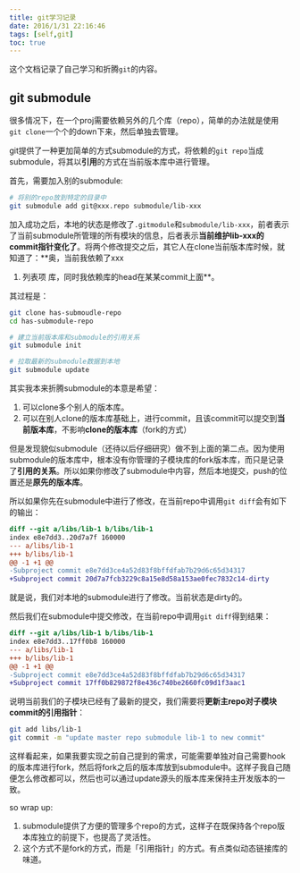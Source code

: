 ```yaml
---
title: git学习记录
date: 2016/1/31 22:16:46
tags: [self,git]
toc: true
---
```


这个文档记录了自己学习和折腾`git`的内容。

<!--more-->

## git submodule

很多情况下，在一个proj需要依赖另外的几个库（repo），简单的办法就是使用`git clone`一个个的down下来，然后单独去管理。

git提供了一种更加简单的方式submodule的方式，将依赖的`git repo`当成submodule，将其以**引用**的方式在当前版本库中进行管理。

首先，需要加入别的submodule:

```bash
# 将别的repo放到特定的目录中
git submodule add git@xxx.repo submodule/lib-xxx
```

加入成功之后，本地的状态是修改了`.gitmodule`和`submodule/lib-xxx`，前者表示了当前submodule所管理的所有模块的信息，后者表示**当前维护lib-xxx的commit指针变化了**。将两个修改提交之后，其它人在clone当前版本库时候，就知道了：**奥，当前我依赖了xxx

 1. 列表项
库，同时我依赖库的head在某某commit上面**。

其过程是：

```bash
git clone has-submoudle-repo
cd has-submodule-repo

# 建立当前版本库和submodule的引用关系
git submodule init

# 拉取最新的submodule数据到本地
git submodule update
```

其实我本来折腾submodule的本意是希望：

1. 可以clone多个别人的版本库。
2. 可以在别人clone的版本库基础上，进行commit，且该commit可以提交到**当前版本库**，不影响**clone的版本库**（fork的方式）

但是发现貌似submodule（还待以后仔细研究）做不到上面的第二点。因为使用submodule的版本库中，根本没有你管理的子模块库的fork版本库，而只是记录了**引用的关系**。所以如果你修改了submodule中内容，然后本地提交，push的位置还是**原先的版本库**。

所以如果你先在submodule中进行了修改，在当前repo中调用`git diff`会有如下的输出：

```diff
diff --git a/libs/lib-1 b/libs/lib-1
index e8e7dd3..20d7a7f 160000
--- a/libs/lib-1
+++ b/libs/lib-1
@@ -1 +1 @@
-Subproject commit e8e7dd3ce4a52d83f8bffdfab7b29d6c65d34317
+Subproject commit 20d7a7fcb3229c8a15e8d58a153ae0fec7832c14-dirty
```
就是说，我们对本地的submodule进行了修改。当前状态是dirty的。

然后我们在submodule中提交修改，在当前repo中调用`git diff`得到结果：

```diff
diff --git a/libs/lib-1 b/libs/lib-1
index e8e7dd3..17ff0b8 160000
--- a/libs/lib-1
+++ b/libs/lib-1
@@ -1 +1 @@
-Subproject commit e8e7dd3ce4a52d83f8bffdfab7b29d6c65d34317
+Subproject commit 17ff0b829872f8e436c740be2660fc09d1f3aac1
```

说明当前我们的子模块已经有了最新的提交，我们需要将**更新主repo对子模块commit的引用指针**：

```bash
git add libs/lib-1
git commit -m "update master repo submodule lib-1 to new commit"
```

这样看起来，如果我要实现之前自己提到的需求，可能需要单独对自己需要hook的版本库进行fork，然后将fork之后的版本库放到submodule中。这样子我自己随便怎么修改都可以，然后也可以通过update源头的版本库来保持主开发版本的一致。

so wrap up:

1. submodule提供了方便的管理多个repo的方式，这样子在既保持各个repo版本库独立的前提下，也提高了灵活性。
2. 这个方式不是fork的方式，而是「引用指针」的方式。有点类似动态链接库的味道。
